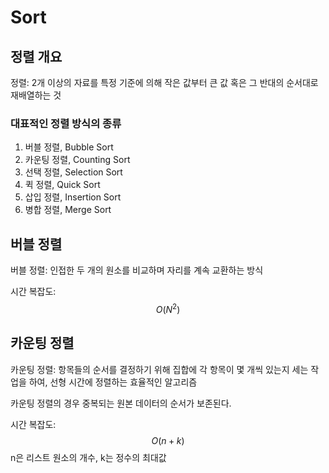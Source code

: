 # Sort

## 정렬 개요

정렬: 2개 이상의 자료를 특정 기준에 의해 작은 값부터 큰 값 혹은 그 반대의 순서대로 재배열하는 것

### 대표적인 정렬 방식의 종류

1. 버블 정렬, Bubble Sort
2. 카운팅 정렬, Counting Sort
3. 선택 정렬, Selection Sort
4. 퀵 정렬, Quick Sort
5. 삽입 정렬, Insertion Sort
6. 병합 정렬, Merge Sort

## 버블 정렬

버블 정렬: 인접한 두 개의 원소를 비교하며 자리를 계속 교환하는 방식

시간 복잡도: $$ O(N^2) $$ 

## 카운팅 정렬

카운팅 정렬: 항목들의 순서를 결정하기 위해 집합에 각 항목이 몇 개씩 있는지 세는 작업을 하여, 선형 시간에 정렬하는 효율적인 알고리즘

카운팅 정렬의 경우 중복되는 원본 데이터의 순서가 보존된다.

시간 복잡도: $$O(n+k)$$ n은 리스트 원소의 개수, k는 정수의 최대값
